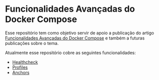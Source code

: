 # Funcionalidades Avançadas do Docker Compose

Esse repositório tem como objetivo servir de apoio a publicação do artigo [Funcionalidades Avançadas do Docker Compose](https://dev.to/mdslino/mais-poder-no-seu-docker-compose-5ab2) e também a futuras publicações sobre o tema.

Atualmente esse repositório cobre as seguintes funcionalidades:

* [Healthcheck](https://docs.docker.com/compose/compose-file/#healthcheck)
* [Profiles](https://docs.docker.com/compose/compose-file/#profiles)
* [Anchors](https://yaml.org/spec/1.2.2/#3222-anchors-and-aliases)
